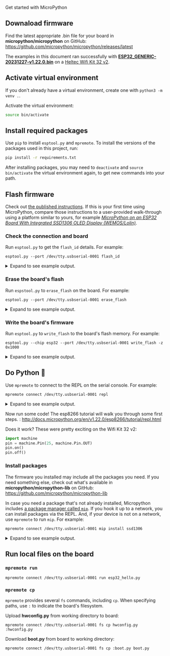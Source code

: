 Get started with MicroPython

## Downaload firmware

Find the latest appropriate .bin file for your board in **micropython/micropython** on GitHub:
https://github.com/micropython/micropython/releases/latest

The examples in this document ran successfully with [**ESP32_GENERIC-20231227-v1.22.0.bin**](https://micropython.org/resources/firmware/ESP32_GENERIC-20231227-v1.22.0.bin) on a [Heltec Wifi Kit 32 v2]().

## Activate virtual environment

If you don't already have a virtual environment, create one with `python3 -m venv .`.

Activate the virtual environment:

```bash
source bin/activate
```

## Install required packages

Use `pip` to install `esptool.py` and `mpremote`. To install the versions of the packages used in this project, run:

```bash
pip install -r requirements.txt
```

After installing packages, you may need to `deactivate` and `source bin/activate` the virtual environment again, to get new commands into your path.

## Flash firmware

Check out [the published instructions](http://docs.micropython.org/en/v1.22.0/esp32/tutorial/intro.html). If this is your first time using MicroPython, compare those instructions to a user-provided walk-through using a platform similar to yours, for example [_MicroPython on an ESP32 Board With Integrated SSD1306 OLED Display (WEMOS/Lolin)_](https://www.instructables.com/MicroPython-on-an-ESP32-Board-With-Integrated-SSD1/).

### Check the connection and board

Run `esptool.py` to get the `flash_id` details. For example:

```shell
esptool.py --port /dev/tty.usbserial-0001 flash_id
```

<details><summary>Expand to see example output.</summary>
<p>

```text
(micropython) % esptool.py --port /dev/tty.usbserial-0001 flash_id
esptool.py v4.7.0
Serial port /dev/tty.usbserial-0001
Connecting....
Detecting chip type... Unsupported detection protocol, switching and trying again...
Connecting....
Detecting chip type... ESP32
Chip is ESP32-D0WDQ6 (revision v1.0)
Features: WiFi, BT, Dual Core, 240MHz, VRef calibration in efuse, Coding Scheme None
Crystal is 26MHz
MAC: 80:ce:f8:4a:ee:d4
Uploading stub...
Running stub...
Stub running...
Manufacturer: c8
Device: 4017
Detected flash size: 8MB
Hard resetting via RTS pin...
```

</p>
</details>

### Erase the board's flash

Run `espstool.py` to `erase_flash` on the board. For example:

```shell
esptool.py --port /dev/tty.usbserial-0001 erase_flash
```

<details><summary>Expand to see example output.</summary>
<p>

```text
(micropython) % esptool.py --port /dev/tty.usbserial-0001 erase_flash
esptool.py v4.7.0
Serial port /dev/tty.usbserial-0001
Connecting.....
Detecting chip type... Unsupported detection protocol, switching and trying again...
Connecting......
Detecting chip type... ESP32
Chip is ESP32-D0WDQ6 (revision v1.0)
Features: WiFi, BT, Dual Core, 240MHz, VRef calibration in efuse, Coding Scheme None
Crystal is 26MHz
MAC: 80:ce:f8:4a:ee:d4
Uploading stub...
Running stub...
Stub running...
Erasing flash (this may take a while)...
Chip erase completed successfully in 13.3s
Hard resetting via RTS pin...
```

</p>
</details>

### Write the board's firmware

Run `esptool.py` to `write_flash` to the board's flash memory. For example:

```shell
esptool.py --chip esp32 --port /dev/tty.usbserial-0001 write_flash -z 0x1000 
```

<details><summary>Expand to see example output.</summary>
<p>

```text
(micropython) % esptool.py --chip esp32 --port /dev/tty.usbserial-0001 write_flash -z 0x1000 ESP32_GENERIC-20231227-v1.22.0.bin 
esptool.py v4.7.0
Serial port /dev/tty.usbserial-0001
Connecting....
Chip is ESP32-D0WDQ6 (revision v1.0)
Features: WiFi, BT, Dual Core, 240MHz, VRef calibration in efuse, Coding Scheme None
Crystal is 26MHz
MAC: 80:ce:f8:4a:ee:d4
Uploading stub...
Running stub...
Stub running...
Configuring flash size...
Flash will be erased from 0x00001000 to 0x001a9fff...
Compressed 1737664 bytes to 1143562...
Wrote 1737664 bytes (1143562 compressed) at 0x00001000 in 101.2 seconds (effective 137.3 kbit/s)...
Hash of data verified.

Leaving...
Hard resetting via RTS pin...
```

</p>
</details>

## Do Python :tada:

Use `mpremote` to connect to the REPL on the serial console. For example:

```shell
mpremote connect /dev/tty.usbserial-0001 repl
```

<details><summary>Expand to see example output.</summary>
<p>

```text
(micropython) % mpremote connect list                        
/dev/cu.Bluetooth-Incoming-Port None 0000:0000 None None
/dev/cu.usbserial-0001 0001 10c4:ea60 Silicon Labs CP2102 USB to UART Bridge Controller
(micropython) % mpremote connect /dev/tty.usbserial-0001 repl
Connected to MicroPython at /dev/tty.usbserial-0001
Use Ctrl-] or Ctrl-x to exit this shell

>>> print('Hello, World!')
Hello, World!
```

</p>
</details>

Now run some code! The esp8266 tutorial will walk you through some first steps. :
http://docs.micropython.org/en/v1.22.0/esp8266/tutorial/repl.html

Does it work? These were pretty exciting on the Wifi Kit 32 v2:

```python
import machine
pin = machine.Pin(25, machine.Pin.OUT)
pin.on()
pin.off()
```

### Install packages

The firmware you installed may include all the packages you need. If you need something else, check out what's available in **micropython/micropython-lib** on GitHub:
https://github.com/micropython/micropython-lib

In case you need a package that's not already installed, Micropython includes [a package manager called `mip`](https://docs.micropython.org/en/latest/reference/packages.html#installing-packages-with-mip). If you hook it up to a network, you can install packages via the REPL. And, if your device is not on a network, use `mpremote` to run `mip`. For example:

```shell
mpremote connect /dev/tty.usbserial-0001 mip install ssd1306
```

<details><summary>Expand to see example output.</summary>
<p>

```text
(micropython) % mpremote connect /dev/tty.usbserial-0001 mip install ssd1306
Install ssd1306
Installing ssd1306 (latest) from https://micropython.org/pi/v2 to /lib
Installing: /lib/ssd1306.mpy
Done
```

</p>
</details>

## Run local files on the board

### `mpremote run`

```shell
mpremote connect /dev/tty.usbserial-0001 run esp32_hello.py
```

### `mpremote cp`

`mpremote` provides several `fs` commands, including `cp`. When specifying paths, use `:` to indicate the board's filesystem.

Upload **hwconfig.py** from working directory to board:

```shell
mpremote connect /dev/tty.usbserial-0001 fs cp hwconfig.py :hwconfig.py
```

Download **boot.py** from board to working directory:

```shell
mpremote connect /dev/tty.usbserial-0001 fs cp :boot.py boot.py
```
